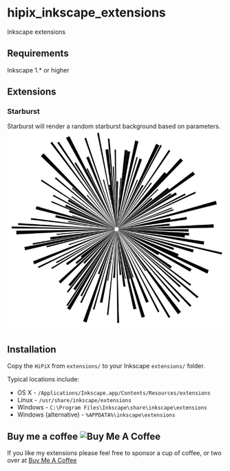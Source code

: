 # hipix_inkscape_extensions
Inkscape extensions
## Requirements
Inkscape 1.* or higher

## Extensions
### Starburst
Starburst will render a random starburst background based on parameters.
![](https://github.com/curiousmaster/hipix_inkscape_extensions/blob/main/images/starburst.jpg?raw=true|width=100)

## Installation

Copy the `HiPiX` from `extensions/` to your Inkscape `extensions/` folder.

Typical locations include:

* OS X - `/Applications/Inkscape.app/Contents/Resources/extensions`
* Linux - `/usr/share/inkscape/extensions`
* Windows - `C:\Program Files\Inkscape\share\inkscape\extensions`
* Windows (alternative) - `%APPDATA%\inkscape\extensions`

## Buy me a coffee <img src="https://cdn.buymeacoffee.com/buttons/default-orange.png" alt="Buy Me A Coffee" height="25">
If you like my extensions please feel free to sponsor a cup of coffee, or two over at
<a href="https://buymeacoffee.com/curiousmaster" target="_blank">Buy Me A Coffee<br></a>               
